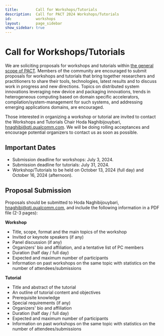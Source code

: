 ```yaml
---
title:        Call for Workshops/Tutorials
description:  Call for PACT 2024 Workshops/Tutorials
id:           workshops
layout:       page_sidebar
show_sidebar: true
---
```


# Call for Workshops/Tutorials

We are soliciting proposals for workshops and tutorials within [the general scope of PACT](../submit). Members of the community are encouraged to submit proposals for workshops and tutorials that bring together researchers and practitioners to share their tools, technologies, latest results and to discuss work in progress and new directions. Topics on distributed system innovations leveraging new device and packaging innovations, trends in heterogeneous computing based on domain specific accelerators, compilation/system-management for such systems, and addressing emerging applications domains, are encouraged.  

Those interested in organizing a workshop or tutorial are invited to contact the Workshops and Tutorials Chair Hoda Naghibijouybari, [hnaghibi@qti.qualcomm.com](hnaghibi@qti.qualcomm.com). We will be doing rolling acceptances and encourage potential organizers to contact us as soon as possible.

## Important Dates
*	Submission deadline for workshops: July 3, 2024.
*	Submission deadline for tutorials: July 31, 2024.
*	Workshop/Tutorials to be held on October 13, 2024 (full day) and October 16, 2024 (afternoon).

## Proposal Submission
Proposals should be submitted to Hoda Naghibijouybari, [hnaghibi@qti.qualcomm.com](hnaghibi@qti.qualcomm.com), and include the following information in a PDF file (2-3 pages):

**Workshop**
*	Title, scope, format and the main topics of the workshop
*	Invited or keynote speakers (if any)
*	Panel discussion (if any)
*	Organizers' bio and affiliation, and a tentative list of PC members
*	Duration (half day / full day)
*	Expected and maximum number of participants
*	Information on past workshops on the same topic with statistics on the number of attendees/submissions

**Tutorial**
*	Title and abstract of the tutorial
*	An outline of tutorial content and objectives
*	Prerequisite knowledge
*	Special requirements (if any)
*	Organizers' bio and affiliation
* Duration (half day / full day)
*	Expected and maximum number of participants
*	Information on past workshops on the same topic with statistics on the number of attendees/submissions


